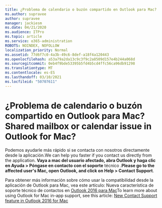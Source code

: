 ```yaml
---
title: ¿Problema de calendario o buzón compartido en Outlook para Mac?
ms.author: supravee
author: supravee
manager: jackiesm
ms.date: 04/21/2020
ms.audience: ITPro
ms.topic: article
ms.service: o365-administration
ROBOTS: NOINDEX, NOFOLLOW
localization_priority: Normal
ms.assetid: 77d6f7c0-4a3b-49c6-8def-a18f4a120443
ms.openlocfilehash: a53a79a2da13c9c3f9c2a8509d157e4b244a068d
ms.sourcegitcommit: 0eb4f9bde53395b5fd4b5cd4ffc56ca96db91298
ms.translationtype: MT
ms.contentlocale: es-ES
ms.lasthandoff: 03/10/2021
ms.locfileid: "50707611"
---
```

# <a name="shared-mailbox-or-calendar-issue-in-outlook-for-mac"></a><span data-ttu-id="004ce-102">¿Problema de calendario o buzón compartido en Outlook para Mac?</span><span class="sxs-lookup"><span data-stu-id="004ce-102">Shared mailbox or calendar issue in Outlook for Mac?</span></span>

<span data-ttu-id="004ce-103">Podemos ayudarle más rápido si se contacta con nosotros directamente desde la aplicación.</span><span class="sxs-lookup"><span data-stu-id="004ce-103">We can help you faster if you contact us directly from the application.</span></span> <span data-ttu-id="004ce-104">**Vaya a mac del usuario afectado, abra Outlook y haga clic en Ayuda \> Póngase en contacto con el soporte** técnico .</span><span class="sxs-lookup"><span data-stu-id="004ce-104">**Please go to the affected user's Mac, open Outlook, and click on Help \> Contact Support**.</span></span> 
  
<span data-ttu-id="004ce-105">Para obtener más información sobre cómo usar la compatibilidad desde la aplicación de Outlook para Mac, vea este artículo: Nueva característica de soporte técnico de contactos en [Outlook 2016 para Mac](https://answers.microsoft.com/msoffice/forum/msoffice_outlook-mso_mac-mso_mac2016/new-contact-support-feature-in-outlook-2016-for/d4fc21c4-25e2-4e10-b943-1fba6542b517)</span><span class="sxs-lookup"><span data-stu-id="004ce-105">To learn more about using Outlook for Mac in-app support, see this article: [New Contact Support feature in Outlook 2016 for Mac](https://answers.microsoft.com/msoffice/forum/msoffice_outlook-mso_mac-mso_mac2016/new-contact-support-feature-in-outlook-2016-for/d4fc21c4-25e2-4e10-b943-1fba6542b517)</span></span>
  


